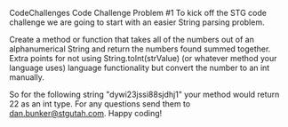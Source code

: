 CodeChallenges
Code Challenge Problem #1
To kick off the STG code challenge we are going to start with an easier String parsing problem.

Create a method or function that takes all of the numbers out of an alphanumerical String and return the numbers found summed together.  Extra points for not using String.toInt(strValue) (or whatever method your language uses) language functionality but convert the number to an int manually.

So for the following string "dywi23jssi88sjdhj1" your method would return 22 as an int type. For any questions send them to dan.bunker@stgutah.com.  Happy coding!

